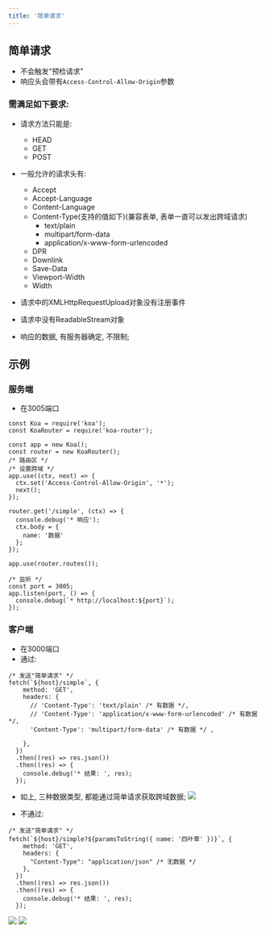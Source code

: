 ```yaml
---
title: '简单请求'
---
```


## 简单请求

* 不会触发"预检请求"
* 响应头会带有`Access-Control-Allow-Origin`参数

### 需满足如下要求:

* 请求方法只能是:
  + HEAD
  + GET
  + POST
* 一般允许的请求头有:
  + Accept
  + Accept-Language
  + Content-Language
  + Content-Type(支持的值如下)(兼容表单, 表单一直可以发出跨域请求)
    - text/plain
    - multipart/form-data
    - application/x-www-form-urlencoded
  + DPR
  + Downlink
  + Save-Data
  + Viewport-Width
  + Width
* 请求中的XMLHttpRequestUpload对象没有注册事件
* 请求中没有ReadableStream对象

* 响应的数据, 有服务器确定, 不限制;

## 示例

### 服务端

* 在3005端口

```JS
const Koa = require('koa');
const KoaRouter = require('koa-router');

const app = new Koa();
const router = new KoaRouter();
/* 路由区 */
/* 设置跨域 */
app.use((ctx, next) => {
  ctx.set('Access-Control-Allow-Origin', '*');
  next();
});

router.get('/simple', (ctx) => {
  console.debug('* 响应');
  ctx.body = {
    name: '数据'
  };
});

app.use(router.routes());

/* 监听 */
const port = 3005;
app.listen(port, () => {
  console.debug(`* http://localhost:${port}`);
});
```

### 客户端

* 在3000端口
* 通过:

```JS
/* 发送"简单请求" */
fetch(`${host}/simple`, {
    method: 'GET',
    headers: {
      // 'Content-Type': 'text/plain' /* 有数据 */,
      // 'Content-Type': 'application/x-www-form-urlencoded' /* 有数据 */,
      'Content-Type': 'multipart/form-data' /* 有数据 */ ,

    },
  })
  .then((res) => res.json())
  .then((res) => {
    console.debug('* 结果: ', res);
  });
```

* 如上, 三种数据类型, 都能通过简单请求获取跨域数据; 
![](https://ran-1303246897.cos.ap-guangzhou.myqcloud.com/www/markdown/20210613160245.png)

* 不通过:

```JS
/* 发送"简单请求" */
fetch(`${host}/simple?${paramsToString({ name: '四叶草' })}`, {
    method: 'GET',
    headers: {
      "Content-Type": "application/json" /* 无数据 */
    },
  })
  .then((res) => res.json())
  .then((res) => {
    console.debug('* 结果: ', res);
  });
```
![](https://ran-1303246897.cos.ap-guangzhou.myqcloud.com/www/markdown/20210613160531.png)
![](https://ran-1303246897.cos.ap-guangzhou.myqcloud.com/www/markdown/20210613160633.png)
